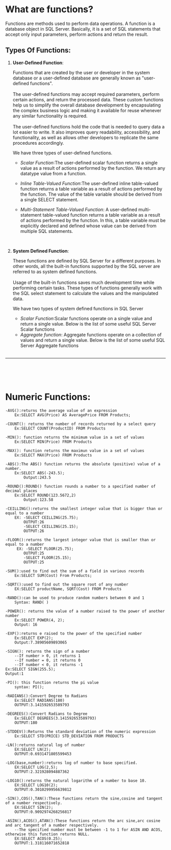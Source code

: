 
# **What are functions**?
Functions are methods used to perform data operations. A function is a database object in SQL Server. Basically, it is a set of SQL statements that accept only input parameters, perform actions and return the result.

## **Types Of Functions**:


1. **User-Defined Function**:

    Functions that are created by the user or developer in the system database or a user-defined database are generally known as "user-defined functions". <br><br>The user-defined functions may accept required parameters, perform certain actions, and return the processed data. These custom functions help us to simplify the overall database development by encapsulating the complex business logic and making it available for reuse whenever any similar functionality is required. <br><br>The user-defined functions hold the code that is needed to query data a lot easier to write. It also improves query readability, accessibility, and functionality, as well as allows other developers to replicate the same procedures accordingly.

    We have three types of user-defined functions.

    - *Scalar Function*:The user-defined scalar function returns a single value as a result of actions performed by the function. We return any datatype value from a function.

    - *Inline Table-Valued Function*:The user-defined inline table-valued function returns a table variable as a result of actions performed by the function. The value of the table variable should be derived from a single SELECT statement.

    - *Multi-Statement Table-Valued Function*: A user-defined multi-statement table-valued function returns a table variable as a result of actions performed by the function. In this, a table variable must be explicitly declared and defined whose value can be derived from multiple SQL statements.

    <br>
2. **System Defined Function**:

    These functions are defined by SQL Server for a different purposes. In other words, all the built-in functions supported by the SQL server are referred to as system defined functions.<br><br> Usage of the built-in functions saves much development time while performing certain tasks. These types of functions generally work with the SQL select statement to calculate the values and the manipulated data.

    We have two types of system defined functions in SQL Server

    - *Scalar Function*:Scalar functions operate on a single value and return a single value. Below is the list of some useful SQL Server Scalar functions
    - *Aggregate function*: Aggregate functions operate on a collection of values and return a single value. Below is the list of some useful SQL Server Aggregate functions
<Br><Br>
<hr>

<br><Br><Br>
   
 # **Numeric Functions:**
    
    -AVG():returns the average value of an expression
        Ex:SELECT AVG(Price) AS AveragePrice FROM Products;
    
    -COUNT(): returns the number of records returned by a select query
        Ex:SELECT COUNT(ProductID) FROM Products

    -MIN(): function returns the minimum value in a set of values
        Ex:SELECT MIN(Price) FROM Products
    
    -MAX(): function returns the maximun value in a set of values    
        Ex:SELECT MAX(Price) FROM Products

    -ABS():The ABS() function returns the absolute (positive) value of a number.
        Ex:SELECT ABS(-243.5);
            Output:243.5

    -ROUND():ROUND() function rounds a number to a specified number of decimal places
        Ex:SELECT ROUND(123.5672,2)
            Output:123.58

    -CEILLING():returns the smallest integer value that is bigger than or equal to a number
        EX: -SELECT CEILLING(25.75);
            OUTPUT:26
            -SELECT CEILLING(25.15);
            OUTPUT:26

    -FLOOR():returns the largest integer value that is smaller than or equal to a number
         EX: -SELECT FLOOR(25.75);
            OUTPUT:25
            -SELECT FLOOR(25.15);
            OUTPUT:25
    
    -SUM():used to find out the sum of a field in various records
        Ex:SELECT SUM(Cost) From Products;

    -SQRT():used to find out the square root of any number
        EX:SELECT productName, SQRT(Cost) FROM Products

    -RAND():can be used to produce random numbers between 0 and 1
        Syntax: RAND( )

    -POWER(): returns the value of a number raised to the power of another number
        Ex:SELECT POWER(4, 2);
        Output: 16

    -EXP():returns e raised to the power of the specified number
        Ex:SELECT EXP(2);
        Output:7.38905609893065

    -SIGN(): returns the sign of a number
        --If number > 0, it returns 1
        --If number = 0, it returns 0
        --If number < 0, it returns -1
    Ex:SELECT SIGN(255.5);
    Output:1

    -PI(): this function returns the pi value
        syntax: PI();

    -RADIANS():Convert Degree to Radians
        Ex:SELECT RADIANS(180)
        OUTPUT:3.141592653589793

    -DEGREES():Convert Radians to Degree
        Ex:SELECT DEGREES(3.141592653589793)
        OUTPUT:180

    -STDDEV():Returns the standard deviation of the numeric expression
        Ex:SELECT STD(PRICE) STD_DEVIATION FROM PRODUCTS
   
    -LN():returns natural log of number
        EX:SELECT LN(2);
        OUTPUT:0.6931471805599453

    -LOG(base,number):returns log of number to base specified.
        EX:SELECT LOG(2,5);
        OUTPUT:2.321928094887362

    -LOG10():returns the natural logarithm of a number to base 10.
        EX:SELECT LOG10(2);
        OUTPUT:0.3010299956639812

    -SIN(),COS(),TAN():These functions return the sine,cosine and tangent of a number respectively.
        EX:SELECT SIN(2);
        OUTPUT:0.9092974268256817

    -ASIN(),ACOS(),ATAN():These functions return the arc sine,arc cosine and arc tangent of a number respectively.
        --The specified number must be between -1 to 1 for ASIN AND ACOS, otherwise this function returns NULL.
        EX:SELECT ACOS(0.25);
        OUTPUT:1.318116071652818

   

    